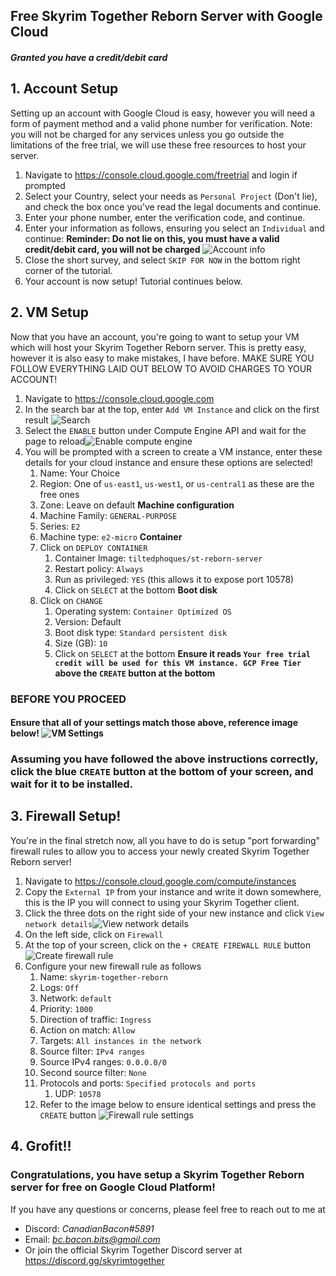 ## Free Skyrim Together Reborn Server with Google Cloud
##### Granted you have a credit/debit card

## 1. Account Setup
Setting up an account with Google Cloud is easy, however you will need a form of payment method and a valid phone number for verification. Note: you will not be charged for any services unless you go outside the limitations of the free trial, we will use these free resources to host your server.
1. Navigate to <https://console.cloud.google.com/freetrial> and login if prompted
2. Select your Country, select your needs as `Personal Project` (Don't lie), and check the box once you've read the legal documents and continue.
3. Enter your phone number, enter the verification code, and continue.
4. Enter your information as follows, ensuring you select an `Individual` and continue:
   **Reminder: Do not lie on this, you must have a valid credit/debit card, you will not be charged** ![Account info](img/1.png)
5. Close the short survey, and select `SKIP FOR NOW` in the bottom right corner of the tutorial.
6. Your account is now setup! Tutorial continues below.

## 2. VM Setup
Now that you have an account, you're going to want to setup your VM which will host your Skyrim Together Reborn server. This is pretty easy, however it is also easy to make mistakes, I have before. MAKE SURE YOU FOLLOW EVERYTHING LAID OUT BELOW TO AVOID CHARGES TO YOUR ACCOUNT!
1. Navigate to <https://console.cloud.google.com>
2. In the search bar at the top, enter `Add VM Instance` and click on the first result ![Search](img/2.png)
3. Select the `ENABLE` button under Compute Engine API and wait for the page to reload![Enable compute engine](img/3.png)
4. You will be prompted with a screen to create a VM instance, enter these details for your cloud instance and ensure these options are selected!
	1. Name: Your Choice
	2. Region: One of `us-east1`, `us-west1`, or `us-central1` as these are the free ones
	3. Zone: Leave on default
	**Machine configuration**
	  1. Machine Family: `GENERAL-PURPOSE`
	  2. Series: `E2`
	  3. Machine type: `e2-micro`
	**Container**
	  1. Click on `DEPLOY CONTAINER`
		  1. Container Image: `tiltedphoques/st-reborn-server`
		  2. Restart policy: `Always`
		  3. Run as privileged: `YES` (this allows it to expose port 10578)
		  4. Click on `SELECT` at the bottom
	**Boot disk**
	  1. Click on `CHANGE`
		  1. Operating system: `Container Optimized OS`
		  2. Version: Default
		  3. Boot disk type: `Standard persistent disk`
		  4. Size (GB): `10`
		  5. Click on `SELECT` at the bottom
	**Ensure it reads `Your free trial credit will be used for this VM instance. GCP Free Tier` above the `CREATE` button at the bottom**
### BEFORE YOU PROCEED
#### Ensure that all of your settings match those above, reference image below! ![VM Settings](img/4.png)
### Assuming you have followed the above instructions correctly, click the blue `CREATE` button at the bottom of your screen, and wait for it to be installed.
## 3. Firewall Setup!
You're in the final stretch now, all you have to do is setup "port forwarding" firewall rules to allow you to access your newly created Skyrim Together Reborn server!
1. Navigate to <https://console.cloud.google.com/compute/instances>
2. Copy the `External IP` from your instance and write it down somewhere, this is the IP you will connect to using your Skyrim Together client.
3. Click the three dots on the right side of your new instance and click `View network details`![View network details](img/5.png)
4. On the left side, click on `Firewall`
5. At the top of your screen, click on the `+ CREATE FIREWALL RULE` button ![Create firewall rule](img/6.png)
6. Configure your new firewall rule as follows
	1. Name: `skyrim-together-reborn`
	2. Logs: `Off`
	3. Network: `default`
	4. Priority: `1000`
	5. Direction of traffic: `Ingress`
	6. Action on match: `Allow`
	7. Targets: `All instances in the network`
	8. Source filter: `IPv4 ranges`
	9. Source IPv4 ranges: `0.0.0.0/0`
	10. Second source filter: `None`
	11. Protocols and ports: `Specified protocols and ports`
		1. UDP: `10578`
	12. Refer to the image below to ensure identical settings and press the `CREATE` button ![Firewall rule settings](img/7.png)
## 4. Grofit!!
### Congratulations, you have setup a Skyrim Together Reborn server for free on Google Cloud Platform!

If you have any questions or concerns, please feel free to reach out to me at
- Discord: *CanadianBacon#5891*
- Email: *bc.bacon.bits@gmail.com*
- Or join the official Skyrim Together Discord server at <https://discord.gg/skyrimtogether>
